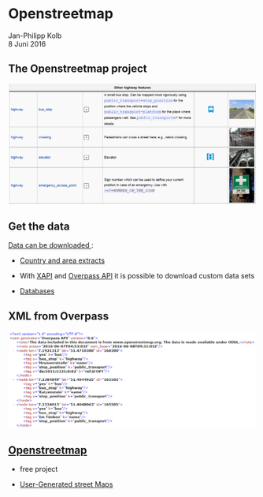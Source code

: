 # Openstreetmap
Jan-Philipp Kolb  
8 Juni 2016  



## The Openstreetmap project

![OSM - map features](figure/Extractosm_mapfeatures.PNG)



## Get the data

[Data can be downloaded ](http://wiki.openstreetmap.org/wiki/Downloading_data):

- [Country and area extracts](http://wiki.openstreetmap.org/wiki/Planet.osm#Country_and_area_extracts)

- With [XAPI](http://wiki.openstreetmap.org/wiki/Xapi) and [Overpass API](http://wiki.openstreetmap.org/wiki/Overpass_API) it is possible to download custom data sets

- [Databases](http://wiki.openstreetmap.org/wiki/Databases_and_data_access_APIs)

## XML from Overpass

![XML example](figure/xmlexample.PNG)

## [Openstreetmap](www.openstreetmap.org)

- free project

- [User-Generated
street Maps](http://discovery.ucl.ac.uk/13849/1/13849.pdf)
